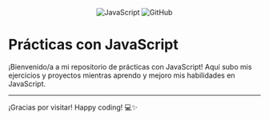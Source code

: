 <p align="center">
  <img src="https://img.shields.io/badge/javascript-%23F7DF1E?style=for-the-badge&logo=javascript&labelColor=gray" alt="JavaScript">
  <img src="https://img.shields.io/badge/practicas_javascript-%23F7DF1E?style=for-the-badge&logo=github&label=&labelColor=gray" alt="GitHub">
</p>

# Prácticas con JavaScript

¡Bienvenido/a a mi repositorio de prácticas con JavaScript! Aquí subo mis ejercicios y proyectos mientras aprendo y mejoro mis habilidades en JavaScript.

---

¡Gracias por visitar! Happy coding! 💻✨
